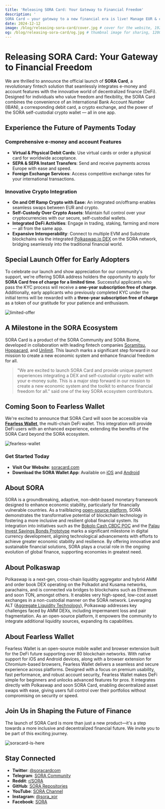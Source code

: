 ```yaml
---
title: 'Releasing SORA Card: Your Gateway to Financial Freedom'
description: '
SORA Card — your gateway to a new financial era is live! Manage EUR & crypto in one app, access DeFi, trade on the Polkaswap DEX, and enjoy self-custody. Secure a free subscription for a limited time. Embrace financial freedom and join us on this transformative journey!'
date: 2024-12-12
image: /blog/releasing-sora-card/cover.jpg # cover for the website, 1920x1080px
og: /blog/releasing-sora-card/og.jpg # thumbnal image for sharing, 1200x630px
---
```


# Releasing SORA Card: Your Gateway to Financial Freedom

We are thrilled to announce the official launch of **SORA Card**, a revolutionary fintech solution that seamlessly integrates e-money and account features with the innovative world of decentralized finance (DeFi). Designed for individuals who value freedom and flexibility, the SORA Card combines the convenience of an International Bank Account Number (IBAN), a corresponding debit card, a crypto exchange, and the power of the SORA self-custodial crypto wallet — all in one app.

## **Experience the Future of Payments Today**

### **Comprehensive e-money and account Features**

- **Virtual & Physical Debit Cards**: Use virtual cards or order a physical card for worldwide acceptance.
- **SEPA & SEPA Instant Transfers**: Send and receive payments across Europe with ease and speed.
- **Foreign Exchange Services**: Access competitive exchange rates for your international transactions.

### **Innovative Crypto Integration**

- **On and Off Ramp Crypto with Ease:** An integrated on/offramp enables seamless swaps between EUR and crypto.
- **Self-Custody Over Crypto Assets**: Maintain full control over your cryptocurrencies with our secure, self-custodial wallets.
- **Integrated DeFi Activities**: Engage in trading, staking, farming and more — all from the same app.
- **Expansive Interoperability**: Connect to multiple EVM and Substrate blockchains via the integrated [Polkaswap.io DEX](https://polkaswap.io/) on the SORA network, bridging seamlessly into the traditional financial world.

## **Special Launch Offer for Early Adopters**

To celebrate our launch and show appreciation for our community's support, we're offering SORA address holders the opportunity to apply for **SORA Card free of charge for a limited time**. Successful applicants who pass the KYC process will receive a **one-year subscription free of charge**. Additionally, early applicants who previously completed KYC under the initial terms will be rewarded with a **three-year subscription free of charge** as a token of our gratitude for your patience and enthusiasm.

![limited-offer](/blog/releasing-sora-card/limited-offer.jpg)

## **A Milestone in the SORA Ecosystem**

SORA Card is a product of the SORA Community and SORA Biome, developed in collaboration with leading fintech companies [Soramitsu](https://soramitsu.co.jp/), [Hoppacard](https://hoppacard.com/), and [Unlimit](https://unlimit.com/). This launch marks a significant step forward in our mission to create a new economic system and enhance financial freedom for all.

> "We are excited to launch SORA Card and provide unique payment experiences integrating a DEX and self-custodial crypto wallet with your e-money suite. This is a major step forward in our mission to create a new economic system and the toolkit to enhance financial freedom for all." said one of the key SORA ecosystem contributors.
> 

## **Coming Soon to Fearless Wallet**

We're excited to announce that SORA Card will soon be accessible via [**Fearless Wallet**](https://fearlesswallet.io/), the multi-chain DeFi wallet. This integration will provide DeFi users with an enhanced experience, extending the benefits of the SORA Card beyond the SORA ecosystem.

![fearless-wallet](/blog/releasing-sora-card/fearless-wallet.jpg)

### **Get Started Today**

- **Visit Our Website**: [soracard.com](https://soracard.com/)
- **Download the SORA Wallet App**: Available on [iOS](https://apps.apple.com/app/sora-card/id6466728323) and [Android](https://play.google.com/store/apps/details?id=com.soracard.wallet.iban&hl=ENG)

## **About SORA**

SORA is a groundbreaking, adaptive, non-debt-based monetary framework designed to enhance economic stability, particularly for financially vulnerable countries. As a trailblazing [open-source platform](https://github.com/sora-xor/), SORA demonstrates the transformative potential of blockchain technology in fostering a more inclusive and resilient global financial system. Its integration into initiatives such as the [Bokolo Cash CBDC POC](https://soramitsu.co.jp/bokolo-cash) and the [Palau Invest Savings Bonds Prototype](https://soramitsu.co.jp/palauinvest) marks a significant milestone in digital currency development, aligning technological advancements with efforts to achieve greater economic stability and resilience. By offering innovative and sustainable financial solutions, SORA plays a crucial role in the ongoing evolution of global finance, supporting economies in greatest need.

## **About Polkaswap**

Polkaswap is a next-gen, cross-chain liquidity aggregator and hybrid AMM and order book DEX operating on the Polkadot and Kusama networks, parachains, and is connected via bridges to blockchains such as Ethereum and soon TON, amongst others. It enables very high-speed, low-cost asset exchanges in a non-custodial manner on the SORA network. Leveraging ALT ([Aggregate Liquidity Technology](https://ieeexplore.ieee.org/document/10174911)), Polkaswap addresses key challenges faced by AMM DEXs, including impermanent loss and pair fragmentation. As an open-source platform, it empowers the community to integrate additional liquidity sources, expanding its capabilities.

## **About Fearless Wallet**

Fearless Wallet is an open-source mobile wallet and browser extension built for the DeFi future supporting over 80 blockchain networks. With native support for iOS and Android devices, along with a browser extension for Chromium-based browsers, Fearless Wallet delivers a seamless and secure experience across platforms. Designed with a focus on premium usability, fast performance, and robust account security, Fearless Wallet makes DeFi simple for beginners and unlocks advanced features for pros. It integrates directly with Polkaswap and soon SORA Card, enabling decentralized asset swaps with ease, giving users full control over their portfolios without compromising on security or speed.

## **Join Us in Shaping the Future of Finance**

The launch of SORA Card is more than just a new product—it's a step towards a more inclusive and decentralized financial future. We invite you to be part of this exciting journey.

![soracard-is-here](/blog/releasing-sora-card/soracard-is-here.jpg)

## **Stay Connected**

- **Twitter**: [@soracardcom](https://twitter.com/soracardcom)
- **Telegram**: [SORA Community](https://t.me/soracardofficial)
- **Reddit**: [r/SORA](https://www.reddit.com/r/SORA/)
- **GitHub**: [SORA Repositories](https://github.com/sora-xor)
- **YouTube**: [SORA Channel](https://www.youtube.com/sora_xor)
- **Instagram**: [@sora_xor](https://instagram.com/sora_xor)
- **Facebook**: [SORA](https://www.facebook.com/sora.xor)
